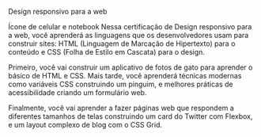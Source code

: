 Design responsivo para a web

Ícone de celular e notebook
Nessa certificação de Design responsivo para a web, você aprenderá as linguagens que os desenvolvedores usam para construir sites: HTML (Linguagem de Marcação de Hipertexto) para o conteúdo e CSS (Folha de Estilo em Cascata) para o design.

Primeiro, você vai construir um aplicativo de fotos de gato para aprender o básico de HTML e CSS. Mais tarde, você aprenderá técnicas modernas como variáveis CSS construindo um pinguim, e melhores práticas de acessibilidade criando um formulário web.

Finalmente, você vai aprender a fazer páginas web que respondem a diferentes tamanhos de telas construindo um card do Twitter com Flexbox, e um layout complexo de blog com o CSS Grid.

